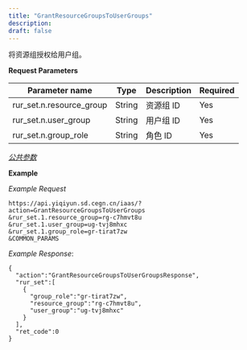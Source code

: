 ```yaml
---
title: "GrantResourceGroupsToUserGroups"
description: 
draft: false
---
```




将资源组授权给用户组。

**Request Parameters**

| Parameter name | Type | Description | Required |
| --- | --- | --- | --- |
| rur_set.n.resource_group | String | 资源组 ID | Yes |
| rur_set.n.user_group | String | 用户组 ID | Yes |
| rur_set.n.group_role | String | 角色 ID | Yes |

[_公共参数_](../../../parameters/)

**Example**

_Example Request_

```
https://api.yiqiyun.sd.cegn.cn/iaas/?action=GrantResourceGroupsToUserGroups
&rur_set.1.resource_group=rg-c7hmvt8u
&rur_set.1.user_group=ug-tvj8mhxc
&rur_set.1.group_role=gr-tirat7zw
&COMMON_PARAMS
```

_Example Response_:

```
{
  "action":"GrantResourceGroupsToUserGroupsResponse",
  "rur_set":[
    {
      "group_role":"gr-tirat7zw",
      "resource_group":"rg-c7hmvt8u",
      "user_group":"ug-tvj8mhxc"
    }
  ],
  "ret_code":0
}
```
